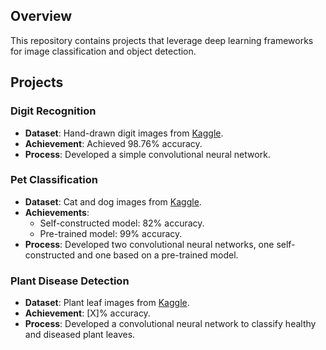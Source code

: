 ## Overview
This repository contains projects that leverage deep learning frameworks for image classification and object detection.

## Projects

### **Digit Recognition**
- **Dataset**: Hand-drawn digit images from [Kaggle](https://www.kaggle.com/competitions/digit-recognizer/data).
- **Achievement**: Achieved 98.76% accuracy.
- **Process**: Developed a simple convolutional neural network.

### **Pet Classification**
- **Dataset**: Cat and dog images from [Kaggle](https://www.kaggle.com/datasets/salader/dogs-vs-cats).
- **Achievements**:
  - Self-constructed model: 82% accuracy.
  - Pre-trained model: 99% accuracy.
- **Process**: Developed two convolutional neural networks, one self-constructed and one based on a pre-trained model.

### **Plant Disease Detection**
- **Dataset**: Plant leaf images from [Kaggle](https://www.kaggle.com/datasets/plantvillage/plantvillage-dataset).
- **Achievement**: [X]% accuracy.
- **Process**: Developed a convolutional neural network to classify healthy and diseased plant leaves.
